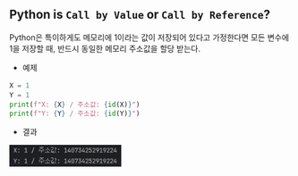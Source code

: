 ## Python is `Call by Value` or `Call by Reference`?

Python은 특이하게도 메모리에 1이라는 값이 저장되어 있다고 가정한다면
모든 변수에 1을 저장할 때, 반드시 동일한 메모리 주소값을 할당 받는다.

- 예제
```python
X = 1
Y = 1
print(f"X: {X} / 주소값: {id(X)}")
print(f"Y: {Y} / 주소값: {id(Y)}")
```

- 결과
<p align>
    <img src="./resources/image_001.png" width="200">
</p>